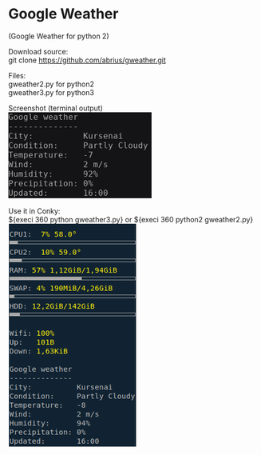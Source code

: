 # Google Weather
(Google Weather for python 2)

Download source:<br />
git clone  https://github.com/abrius/gweather.git

Files: <br />
gweather2.py for python2<br>
gweather3.py for python3<br>


Screenshot (terminal output)<br /> 
<img src=https://github.com/abrius/gweather/blob/master/terminal.png>

Use it in Conky:<br />
${execi 360 python gweather3.py} or ${execi 360 python2 gweather2.py} <br />
<img src=https://github.com/abrius/gweather/blob/master/conky.png>
